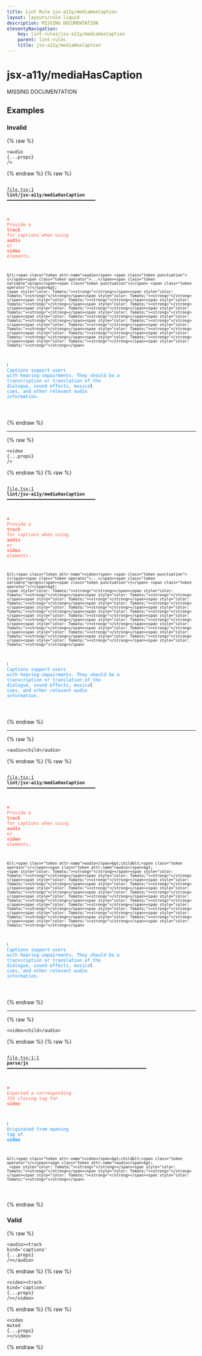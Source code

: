 ```yaml
---
title: Lint Rule jsx-a11y/mediaHasCaption
layout: layouts/rule.liquid
description: MISSING DOCUMENTATION
eleventyNavigation:
	key: lint-rules/jsx-a11y/mediaHasCaption
	parent: lint-rules
	title: jsx-a11y/mediaHasCaption
---
```


# jsx-a11y/mediaHasCaption

MISSING DOCUMENTATION

<!-- EVERYTHING BELOW IS AUTOGENERATED. SEE SCRIPTS FOLDER FOR UPDATE SCRIPTS hash(90edf90dbb260fda00aa4217ec968b0ba0be2431) -->

## Examples
### Invalid
{% raw %}<pre class="language-text"><code class="language-text">&lt;<span class="token attr-name">audio</span> <span class="token punctuation">{</span><span class="token operator">...</span><span class="token variable">props</span><span class="token punctuation">}</span> <span class="token operator">/</span>&gt;</code></pre>{% endraw %}
{% raw %}<pre class="language-text"><code class="language-text">
 <span style="text-decoration-style: dashed; text-decoration-line: underline;">file.tsx:1</span> <strong>lint/jsx-a11y/mediaHasCaption</strong> ━━━━━━━━━━━━━━━━━━━━━━━━━━━━━━━━━

  <strong><span style="color: Tomato;">✖ </span></strong><span style="color: Tomato;">Provide a </span><span style="color: Tomato;"><strong>track</strong></span><span style="color: Tomato;"> for captions when using </span><span style="color: Tomato;"><strong>audio</strong></span><span style="color: Tomato;"> or </span><span style="color: Tomato;"><strong>video</strong></span><span style="color: Tomato;"> elements.</span>

    &lt;<span class="token attr-name">audio</span> <span class="token punctuation">{</span><span class="token operator">...</span><span class="token variable">props</span><span class="token punctuation">}</span> <span class="token operator">/</span>&gt;
    <span style="color: Tomato;"><strong>^</strong></span><span style="color: Tomato;"><strong>^</strong></span><span style="color: Tomato;"><strong>^</strong></span><span style="color: Tomato;"><strong>^</strong></span><span style="color: Tomato;"><strong>^</strong></span><span style="color: Tomato;"><strong>^</strong></span><span style="color: Tomato;"><strong>^</strong></span><span style="color: Tomato;"><strong>^</strong></span><span style="color: Tomato;"><strong>^</strong></span><span style="color: Tomato;"><strong>^</strong></span><span style="color: Tomato;"><strong>^</strong></span><span style="color: Tomato;"><strong>^</strong></span><span style="color: Tomato;"><strong>^</strong></span><span style="color: Tomato;"><strong>^</strong></span><span style="color: Tomato;"><strong>^</strong></span><span style="color: Tomato;"><strong>^</strong></span><span style="color: Tomato;"><strong>^</strong></span><span style="color: Tomato;"><strong>^</strong></span><span style="color: Tomato;"><strong>^</strong></span><span style="color: Tomato;"><strong>^</strong></span>

  <strong><span style="color: DodgerBlue;">ℹ </span></strong><span style="color: DodgerBlue;">Captions support users with hearing-impairments. They should be a</span>
    <span style="color: DodgerBlue;">transcription or translation of the dialogue, sound effects, musica</span>l
    <span style="color: DodgerBlue;">cues, and other relevant audio information.</span>

</code></pre>{% endraw %}

---------------

{% raw %}<pre class="language-text"><code class="language-text">&lt;<span class="token attr-name">video</span> <span class="token punctuation">{</span><span class="token operator">...</span><span class="token variable">props</span><span class="token punctuation">}</span> <span class="token operator">/</span>&gt;</code></pre>{% endraw %}
{% raw %}<pre class="language-text"><code class="language-text">
 <span style="text-decoration-style: dashed; text-decoration-line: underline;">file.tsx:1</span> <strong>lint/jsx-a11y/mediaHasCaption</strong> ━━━━━━━━━━━━━━━━━━━━━━━━━━━━━━━━━

  <strong><span style="color: Tomato;">✖ </span></strong><span style="color: Tomato;">Provide a </span><span style="color: Tomato;"><strong>track</strong></span><span style="color: Tomato;"> for captions when using </span><span style="color: Tomato;"><strong>audio</strong></span><span style="color: Tomato;"> or </span><span style="color: Tomato;"><strong>video</strong></span><span style="color: Tomato;"> elements.</span>

    &lt;<span class="token attr-name">video</span> <span class="token punctuation">{</span><span class="token operator">...</span><span class="token variable">props</span><span class="token punctuation">}</span> <span class="token operator">/</span>&gt;
    <span style="color: Tomato;"><strong>^</strong></span><span style="color: Tomato;"><strong>^</strong></span><span style="color: Tomato;"><strong>^</strong></span><span style="color: Tomato;"><strong>^</strong></span><span style="color: Tomato;"><strong>^</strong></span><span style="color: Tomato;"><strong>^</strong></span><span style="color: Tomato;"><strong>^</strong></span><span style="color: Tomato;"><strong>^</strong></span><span style="color: Tomato;"><strong>^</strong></span><span style="color: Tomato;"><strong>^</strong></span><span style="color: Tomato;"><strong>^</strong></span><span style="color: Tomato;"><strong>^</strong></span><span style="color: Tomato;"><strong>^</strong></span><span style="color: Tomato;"><strong>^</strong></span><span style="color: Tomato;"><strong>^</strong></span><span style="color: Tomato;"><strong>^</strong></span><span style="color: Tomato;"><strong>^</strong></span><span style="color: Tomato;"><strong>^</strong></span><span style="color: Tomato;"><strong>^</strong></span><span style="color: Tomato;"><strong>^</strong></span>

  <strong><span style="color: DodgerBlue;">ℹ </span></strong><span style="color: DodgerBlue;">Captions support users with hearing-impairments. They should be a</span>
    <span style="color: DodgerBlue;">transcription or translation of the dialogue, sound effects, musica</span>l
    <span style="color: DodgerBlue;">cues, and other relevant audio information.</span>

</code></pre>{% endraw %}

---------------

{% raw %}<pre class="language-text"><code class="language-text">&lt;<span class="token attr-name">audio</span>&gt;child&lt;<span class="token operator">/</span><span class="token attr-name">audio</span>&gt;</code></pre>{% endraw %}
{% raw %}<pre class="language-text"><code class="language-text">
 <span style="text-decoration-style: dashed; text-decoration-line: underline;">file.tsx:1</span> <strong>lint/jsx-a11y/mediaHasCaption</strong> ━━━━━━━━━━━━━━━━━━━━━━━━━━━━━━━━━

  <strong><span style="color: Tomato;">✖ </span></strong><span style="color: Tomato;">Provide a </span><span style="color: Tomato;"><strong>track</strong></span><span style="color: Tomato;"> for captions when using </span><span style="color: Tomato;"><strong>audio</strong></span><span style="color: Tomato;"> or </span><span style="color: Tomato;"><strong>video</strong></span><span style="color: Tomato;"> elements.</span>

    &lt;<span class="token attr-name">audio</span>&gt;child&lt;<span class="token operator">/</span><span class="token attr-name">audio</span>&gt;
    <span style="color: Tomato;"><strong>^</strong></span><span style="color: Tomato;"><strong>^</strong></span><span style="color: Tomato;"><strong>^</strong></span><span style="color: Tomato;"><strong>^</strong></span><span style="color: Tomato;"><strong>^</strong></span><span style="color: Tomato;"><strong>^</strong></span><span style="color: Tomato;"><strong>^</strong></span><span style="color: Tomato;"><strong>^</strong></span><span style="color: Tomato;"><strong>^</strong></span><span style="color: Tomato;"><strong>^</strong></span><span style="color: Tomato;"><strong>^</strong></span><span style="color: Tomato;"><strong>^</strong></span><span style="color: Tomato;"><strong>^</strong></span><span style="color: Tomato;"><strong>^</strong></span><span style="color: Tomato;"><strong>^</strong></span><span style="color: Tomato;"><strong>^</strong></span><span style="color: Tomato;"><strong>^</strong></span><span style="color: Tomato;"><strong>^</strong></span><span style="color: Tomato;"><strong>^</strong></span><span style="color: Tomato;"><strong>^</strong></span>

  <strong><span style="color: DodgerBlue;">ℹ </span></strong><span style="color: DodgerBlue;">Captions support users with hearing-impairments. They should be a</span>
    <span style="color: DodgerBlue;">transcription or translation of the dialogue, sound effects, musica</span>l
    <span style="color: DodgerBlue;">cues, and other relevant audio information.</span>

</code></pre>{% endraw %}

---------------

{% raw %}<pre class="language-text"><code class="language-text">&lt;<span class="token attr-name">video</span>&gt;child&lt;<span class="token operator">/</span><span class="token attr-name">audio</span>&gt;</code></pre>{% endraw %}
{% raw %}<pre class="language-text"><code class="language-text">
 <span style="text-decoration-style: dashed; text-decoration-line: underline;">file.tsx:1:1</span> <strong>parse/js</strong> ━━━━━━━━━━━━━━━━━━━━━━━━━━━━━━━━━━━━━━━━━━━━━━━━━━━━

  <strong><span style="color: Tomato;">✖ </span></strong><span style="color: Tomato;">Expected a corresponding JSX closing tag for </span><span style="color: Tomato;"><strong>video</strong></span>

  <strong><span style="color: DodgerBlue;">ℹ </span></strong><span style="color: DodgerBlue;">Originated from opening tag of </span><span style="color: DodgerBlue;"><strong>video</strong></span>

    &lt;<span class="token attr-name">video</span>&gt;child&lt;<span class="token operator">/</span><span class="token attr-name">audio</span>&gt;
     <span style="color: Tomato;"><strong>^</strong></span><span style="color: Tomato;"><strong>^</strong></span><span style="color: Tomato;"><strong>^</strong></span><span style="color: Tomato;"><strong>^</strong></span><span style="color: Tomato;"><strong>^</strong></span>

</code></pre>{% endraw %}
### Valid
{% raw %}<pre class="language-text"><code class="language-text">&lt;<span class="token attr-name">audio</span>&gt;&lt;<span class="token attr-name">track</span> <span class="token attr-name">kind</span><span class="token operator">=</span><span class="token string">&apos;captions&apos;</span> <span class="token punctuation">{</span><span class="token operator">...</span><span class="token variable">props</span><span class="token punctuation">}</span> <span class="token operator">/</span>&gt;&lt;<span class="token operator">/</span><span class="token attr-name">audio</span>&gt;</code></pre>{% endraw %}
{% raw %}<pre class="language-text"><code class="language-text">&lt;<span class="token attr-name">video</span>&gt;&lt;<span class="token attr-name">track</span> <span class="token attr-name">kind</span><span class="token operator">=</span><span class="token string">&apos;captions&apos;</span> <span class="token punctuation">{</span><span class="token operator">...</span><span class="token variable">props</span><span class="token punctuation">}</span> <span class="token operator">/</span>&gt;&lt;<span class="token operator">/</span><span class="token attr-name">video</span>&gt;</code></pre>{% endraw %}
{% raw %}<pre class="language-text"><code class="language-text">&lt;<span class="token attr-name">video</span> <span class="token attr-name">muted</span> <span class="token punctuation">{</span><span class="token operator">...</span><span class="token variable">props</span><span class="token punctuation">}</span> &gt;&lt;<span class="token operator">/</span><span class="token attr-name">video</span>&gt;</code></pre>{% endraw %}
